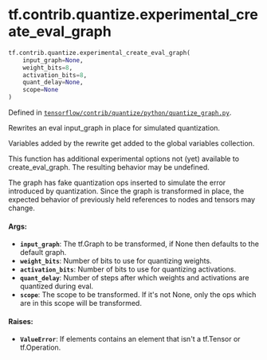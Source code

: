 <div itemscope itemtype="http://developers.google.com/ReferenceObject">
<meta itemprop="name" content="tf.contrib.quantize.experimental_create_eval_graph" />
<meta itemprop="path" content="Stable" />
</div>

# tf.contrib.quantize.experimental_create_eval_graph

``` python
tf.contrib.quantize.experimental_create_eval_graph(
    input_graph=None,
    weight_bits=8,
    activation_bits=8,
    quant_delay=None,
    scope=None
)
```



Defined in [`tensorflow/contrib/quantize/python/quantize_graph.py`](/code/stable/tensorflow/contrib/quantize/python/quantize_graph.py).

Rewrites an eval input_graph in place for simulated quantization.

Variables added by the rewrite get added to the global variables collection.

This function has additional experimental options not (yet) available to
create_eval_graph. The resulting behavior may be undefined.

The graph has fake quantization ops inserted to simulate the error
introduced by quantization. Since the graph is transformed in place,
the expected behavior of previously held references to nodes and tensors may
change.

#### Args:

* <b>`input_graph`</b>: The tf.Graph to be transformed, if None then defaults to the
    default graph.
* <b>`weight_bits`</b>: Number of bits to use for quantizing weights.
* <b>`activation_bits`</b>: Number of bits to use for quantizing activations.
* <b>`quant_delay`</b>: Number of steps after which weights and activations are
    quantized during eval.
* <b>`scope`</b>: The scope to be transformed. If it's not None, only the ops which
    are in this scope will be transformed.


#### Raises:

* <b>`ValueError`</b>: If elements contains an element that isn't a tf.Tensor or
    tf.Operation.